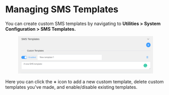 # Managing SMS Templates

You can create custom SMS templates by navigating to **Utilities > System Configuration > SMS Templates.**

<figure><img src="../../.gitbook/assets/image (85).png" alt=""><figcaption></figcaption></figure>

Here you can click the **+** icon to add a new custom template, delete custom templates you've made, and enable/disable existing templates.
